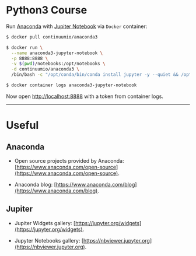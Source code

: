 # Python3 Course

Run [Anaconda](https://docs.anaconda.com/anaconda)
with [Jupiter Notebook](https://jupyter-notebook.readthedocs.io/en/stable/notebook.html)
via `Docker` container:

```bash
$ docker pull continuumio/anaconda3

$ docker run \
  --name anaconda3-jupyter-notebook \
  -p 8888:8888 \
  -v $(pwd)/notebooks:/opt/notebooks \
  -d continuumio/anaconda3 \
  /bin/bash -c "/opt/conda/bin/conda install jupyter -y --quiet && /opt/conda/bin/jupyter notebook --notebook-dir=/opt/notebooks --ip='*' --port=8888 --no-browser --allow-root"

$ docker container logs anaconda3-jupyter-notebook
```

Now open [http://localhost:8888](http://localhost:8888) with a token from container logs.

---

# Useful

## Anaconda

* Open source projects provided by Anaconda: [https://www.anaconda.com/open-source](https://www.anaconda.com/open-source).

* Anaconda blog: [https://www.anaconda.com/blog](https://www.anaconda.com/blog).

## Jupiter

* Jupiter Widgets gallery: [https://jupyter.org/widgets](https://jupyter.org/widgets).

* Jupyter Notebooks gallery: [https://nbviewer.jupyter.org](https://nbviewer.jupyter.org).
